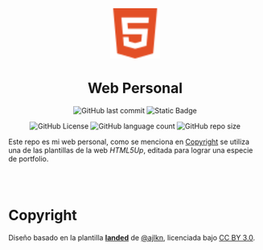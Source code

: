 <div align="center">

<img src="assets/icons/html5.svg" width="100">
<h1 align="center">Web Personal</h1>

![GitHub last commit](https://img.shields.io/github/last-commit/christian-herrera/christian-herrera.github.io)
![Static Badge](https://img.shields.io/badge/version-v2.0.0-blue)

![GitHub License](https://img.shields.io/github/license/christian-herrera/christian-herrera.github.io?style=for-the-badge)
![GitHub language count](https://img.shields.io/github/languages/count/christian-herrera/christian-herrera.github.io?style=for-the-badge)
![GitHub repo size](https://img.shields.io/github/repo-size/christian-herrera/christian-herrera.github.io?style=for-the-badge&color=%23FF6B2B)
</div>

Este repo es mi web personal, como se menciona en [Copyright](#copyright) se utiliza una de las plantillas de la web *HTML5Up*, editada para lograr una especie de portfolio.


<br><br>

# Copyright
Diseño basado en la plantilla **[landed](https://html5up.net/landed)** de <a href="html5up.net" target="_blank">@ajlkn</a>, licenciada bajo <a href="https://creativecommons.org/licenses/by/3.0/" target="_blank">CC BY 3.0</a>.


